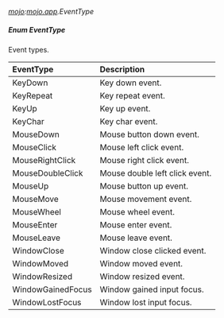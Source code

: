 _[mojo](../../modules/mojo/mojo-module.md):[mojo.app](../../modules/mojo/mojo-app.md).EventType_
##### Enum EventType
Event types.

| EventType			| Description
|:------------------|:-----------
| KeyDown			| Key down event.
| KeyRepeat			| Key repeat event.
| KeyUp				| Key up event.
| KeyChar			| Key char event.
| MouseDown			| Mouse button down event.
| MouseClick		| Mouse left click event.
| MouseRightClick	| Mouse right click event.
| MouseDoubleClick	| Mouse double left click event.
| MouseUp			| Mouse button up event.
| MouseMove			| Mouse movement event.
| MouseWheel		| Mouse wheel event.
| MouseEnter		| Mouse enter event.
| MouseLeave		| Mouse leave event.
| WindowClose		| Window close clicked event.
| WindowMoved		| Window moved event.
| WindowResized		| Window resized event.
| WindowGainedFocus	| Window gained input focus.
| WindowLostFocus	| Window lost input focus.
